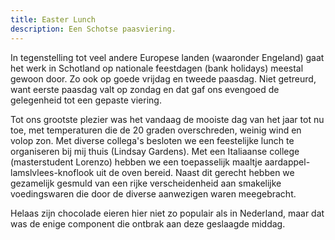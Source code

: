 ```yaml
---
title: Easter Lunch
description: Een Schotse paasviering.
---
```

In tegenstelling tot veel andere Europese landen (waaronder Engeland) gaat het werk in Schotland op nationale feestdagen (bank holidays) meestal gewoon door. Zo ook op goede vrijdag en tweede paasdag. Niet getreurd, want eerste paasdag valt op zondag en dat gaf ons evengoed de gelegenheid tot een gepaste viering.

<a name="more"></a>

Tot ons grootste plezier was het vandaag de mooiste dag van het jaar tot nu toe, met temperaturen die de 20 graden overschreden, weinig wind en volop zon. Met diverse collega's besloten we een feestelijke lunch te organiseren bij mij thuis (Lindsay Gardens). Met een Italiaanse college (masterstudent Lorenzo) hebben we een toepasselijk maaltje aardappel-lamslvlees-knoflook uit de oven bereid. Naast dit gerecht hebben we gezamelijk gesmuld van een rijke verscheidenheid aan smakelijke voedingswaren die door de diverse aanwezigen waren meegebracht.

Helaas zijn chocolade eieren hier niet zo populair als in Nederland, maar dat was de enige component die ontbrak aan deze geslaagde middag.
